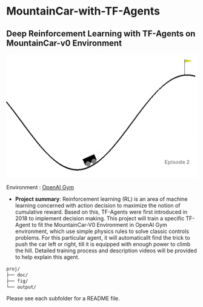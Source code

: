 # MountainCar-with-TF-Agents

## Deep Reinforcement Learning with TF-Agents on MountainCar-v0 Environment

![screenshot](fig/1.png)

Environment : [OpenAI Gym](https://gym.openai.com/envs/MountainCar-v0/)

+ **Project summary**: Reinforcement learning (RL) is an area of machine learning concerned with action decision to maximize the notion of cumulative reward. Based on this, TF-Agents were first introduced in 2018 to implement decision making. This project will train a specific TF-Agent to fit the MountainCar-V0 Environment in OpenAI Gym environment, which use simple physics rules to solve classic controls problems. For this particular agent, it will automaticallt find the trick to push the car left or right, till it is equipped with enough power to climb the hill. Detailed training process and description videos will be provided to help explain this agent.

```
proj/
├── doc/
├── fig/
└── output/
```

Please see each subfolder for a README file.
